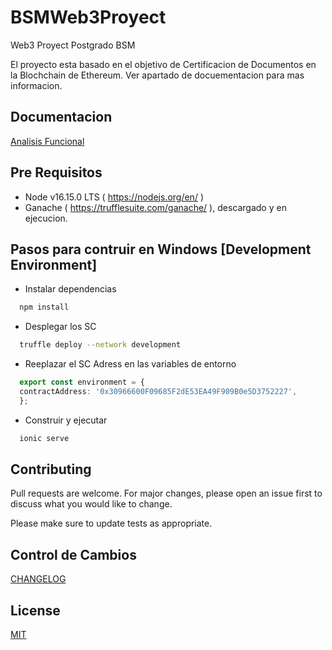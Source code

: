 # BSMWeb3Proyect
Web3 Proyect Postgrado BSM 

El proyecto esta basado en el objetivo de Certificacion de Documentos en la Blochchain de Ethereum.
Ver apartado de docuementacion para mas informacion.

## Documentacion 

[Analisis Funcional](https://github.com/DiegoViqueira/BSMWeb3Proyect/blob/main/doc/Analisis%20funcional.docx)

## Pre Requisitos 

- Node  v16.15.0 LTS ( https://nodejs.org/en/ ) 
- Ganache ( https://trufflesuite.com/ganache/ ), descargado y en ejecucion.

##  Pasos para contruir en Windows [Development Environment] 

- Instalar dependencias
```bash
  npm install 
```

- Desplegar los SC
```bash
  truffle deploy --network development
```


- Reeplazar el SC Adress en las variables de entorno
```typescript
  export const environment = {
  contractAddress: '0x30966600F09685F2dE53EA49F909B0e5D3752227',
  };
```

- Construir y ejecutar 
```bash
  ionic serve
```

## Contributing
Pull requests are welcome. For major changes, please open an issue first to discuss what you would like to change.

Please make sure to update tests as appropriate.

## Control de Cambios

[CHANGELOG](https://github.com/DiegoViqueira/BSMWeb3Proyect/blob/main/CHANGELOG.md)

## License
[MIT](https://choosealicense.com/licenses/mit/)
